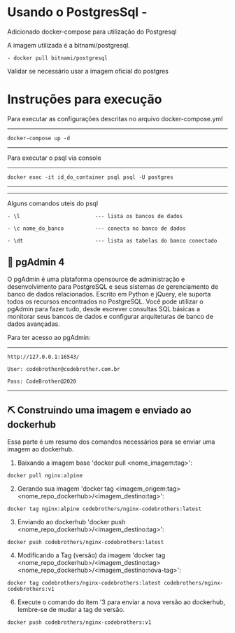 # Usando o PostgresSql -

Adicionado docker-compose para utilização do Postgresql

A imagem utilizada é a bitnami/postgresql.

    - docker pull bitnami/postgresql

Validar se necessário usar a imagem oficial do postgres


# Instruções para execução

Para executar as configurações descritas no arquivo docker-compose.yml

--- 

    docker-compose up -d

---

Para executar o psql via console

---

    docker exec -it id_do_container psql psql -U postgres

---
---

Alguns comandos uteis do psql

    - \l                        --- lista os bancos de dados

    - \c nome_do_banco          --- conecta no banco de dados

    - \dt                       --- lista as tabelas do banco conectado

## 🎈 pgAdmin 4

O pgAdmin é uma plataforma opensource de administração e desenvolvimento para PostgreSQL e seus sistemas de gerenciamento de banco de dados relacionados. Escrito em Python e jQuery, ele suporta todos os recursos encontrados no PostgreSQL. Você pode utilizar o pgAdmin para fazer tudo, desde escrever consultas SQL básicas a monitorar seus bancos de dados e configurar arquiteturas de banco de dados avançadas.

Para ter acesso ao pgAdmin:

---

    http://127.0.0.1:16543/

    User: codebrother@codebrother.com.br

    Pass: CodeBrother@2020

---

## ⛏️ Construindo uma imagem e enviado ao dockerhub

Essa parte é um resumo dos comandos necessários para se enviar uma imagem ao dockerhub.

1. Baixando a imagem base 'docker pull <nome_imagem:tag>':

```
docker pull nginx:alpine
```

2. Gerando sua imagem 'docker tag <imagem_origem:tag> <nome_repo_dockerhub>/<imagem_destino:tag>':

```
docker tag nginx:alpine codebrothers/nginx-codebrothers:latest
```

3. Enviando ao dockerhub 'docker push <nome_repo_dockerhub>/<imagem_destino:tag>':

```
docker push codebrothers/nginx-codebrothers:latest
```

4. Modificando a Tag (versão) da imagem 'docker tag <nome_repo_dockerhub>/<imagem_destino:tag> <nome_repo_dockerhub>/<imagem_destino:nova-tag>':

```
docker tag codebrothers/nginx-codebrothers:latest codebrothers/nginx-codebrothers:v1
```

6. Execute o comando do item '3 para enviar a nova versão ao dockerhub, lembre-se de mudar a tag de versão.

```
docker push codebrothers/nginx-codebrothers:v1
```